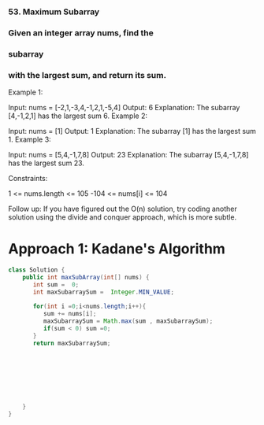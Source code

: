 ### 53. Maximum Subarray

### Given an integer array nums, find the 
### subarray
###  with the largest sum, and return its sum.


Example 1:

Input: nums = [-2,1,-3,4,-1,2,1,-5,4]
Output: 6
Explanation: The subarray [4,-1,2,1] has the largest sum 6.
Example 2:

Input: nums = [1]
Output: 1
Explanation: The subarray [1] has the largest sum 1.
Example 3:

Input: nums = [5,4,-1,7,8]
Output: 23
Explanation: The subarray [5,4,-1,7,8] has the largest sum 23.
 

Constraints:

1 <= nums.length <= 105
-104 <= nums[i] <= 104
 

Follow up: If you have figured out the O(n) solution, try coding another solution using the divide and conquer approach, which is more subtle.

# Approach 1: Kadane's Algorithm

```java
class Solution {
    public int maxSubArray(int[] nums) {
       int sum =  0;
       int maxSubarraySum =  Integer.MIN_VALUE;
       
       for(int i =0;i<nums.length;i++){
          sum += nums[i];
          maxSubarraySum = Math.max(sum , maxSubarraySum);
          if(sum < 0) sum =0;
       }
       return maxSubarraySum;
          
          





        
    }
}
```